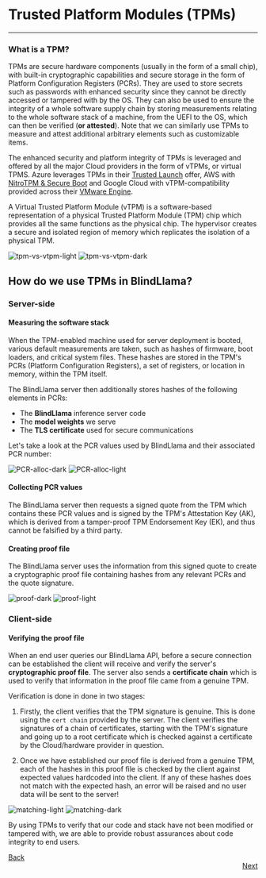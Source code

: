 # Trusted Platform Modules (TPMs)
________________________________________________________

### What is a TPM?

TPMs are secure hardware components (usually in the form of a small chip), with built-in cryptographic capabilities and secure storage in the form of Platform Configuration Registers (PCRs). They are used to store secrets such as passwords with enhanced security since they cannot be directly accessed or tampered with by the OS. They can also be used to ensure the integrity of a whole software supply chain by storing measurements relating to the whole software stack of a machine, from the UEFI to the OS, which can then be verified (**or attested**). Note that we can similarly use TPMs to measure and attest additional arbitrary elements such as customizable items.

The enhanced security and platform integrity of TPMs is leveraged and offered by all the major Cloud providers in the form of vTPMs, or virtual TPMS. Azure leverages TPMs in their [Trusted Launch](https://learn.microsoft.com/en-us/azure/virtual-machines/trusted-launch) offer, AWS with [NitroTPM & Secure Boot](https://aws.amazon.com/blogs/aws/amazon-ec2-now-supports-nitrotpm-and-uefi-secure-boot/) and Google Cloud with vTPM-compatibility provided across their [VMware Engine](https://cloud.google.com/vmware-engine/docs/vmware-ecosystem/howto-vtpm).

A Virtual Trusted Platform Module (vTPM) is a software-based representation of a physical Trusted Platform Module (TPM) chip which provides all the same functions as the physical chip. The hypervisor creates a secure and isolated region of memory which replicates the isolation of a physical TPM.

![tpm-vs-vtpm-light](../../assets/tpm-vs-vtpm-light.png#light-only)
![tpm-vs-vtpm-dark](../../assets/tpm-vs-vtpm-dark.png#dark-only)


## How do we use TPMs in BlindLlama?

### Server-side

#### Measuring the software stack

When the TPM-enabled machine used for server deployment is booted, various default measurements are taken, such as hashes of firmware, boot loaders, and critical system files. These hashes are stored in the TPM's PCRs (Platform Configuration Registers), a set of registers, or location in memory, within the TPM itself.

The BlindLlama server then additionally stores hashes of the following elements in PCRs:

+ The **BlindLlama** inference server code
+ The **model weights** we serve
+ The **TLS certificate** used for secure communications

Let's take a look at the PCR values used by BlindLlama and their associated PCR number:

![PCR-alloc-dark](../../assets/PCR-alloc-dark.png#only-dark)
![PCR-alloc-light](../../assets/PCR-alloc-light.png#only-light)

#### Collecting PCR values

The BlindLlama server then requests a signed quote from the TPM which contains these PCR values and is signed by the TPM's Attestation Key (AK), which is derived from a tamper-proof TPM Endorsement Key (EK), and thus cannot be falsified by a third party.

#### Creating proof file

The BlindLlama server uses the information from this signed quote to create a cryptographic proof file containing hashes from any relevant PCRs and the quote signature.

![proof-dark](../../assets/proof-dark.png#only-dark)
![proof-light](../../assets/proof-light.png#only-light)

### Client-side

#### Verifying the proof file

When an end user queries our BlindLlama API, before a secure connection can be established the client will receive and verify the server's **cryptographic proof file**. The server also sends a **certificate chain** which is used to verify that information in the proof file came from a genuine TPM.

Verification is done in done in two stages:

1. Firstly, the client verifies that the TPM signature is genuine. This is done using the `cert chain` provided by the server. The client verifies the signatures of a chain of certificates, starting with the TPM's signature and going up to a root certificate which is checked against a certificate by the Cloud/hardware provider in question.

2. Once we have established our proof file is derived from a genuine TPM, each of the hashes in this proof file is checked by the client against expected values hardcoded into the client. If any of these hashes does not match with the expected hash, an error will be raised and no user data will be sent to the server!

![matching-light](../../assets/matching-light.png#only-light)
![matching-dark](../../assets/matching-dark.png#only-dark)

By using TPMs to verify that our code and stack have not been modified or tampered with, we are able to provide robust assurances about code integrity to end users.

<div style="text-align: left;">
  <a href="../TCB" class="btn">Back</a>
</div>

<div style="text-align: right;">
  <a href="../attested-tls" class="btn">Next</a>
</div>
